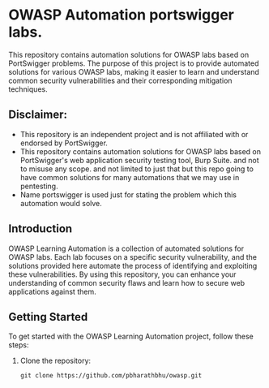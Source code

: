 # OWASP Automation portswigger labs.

This repository contains automation solutions for OWASP labs based on PortSwigger problems. The purpose of this project is to provide automated solutions for various OWASP labs, making it easier to learn and understand common security vulnerabilities and their corresponding mitigation techniques.

## Disclaimer:
- This repository is an independent project and is not affiliated with or endorsed by PortSwigger.
- This repository contains automation solutions for OWASP labs based on PortSwigger's web application security testing tool, Burp Suite. and not to misuse any scope. 
and not limited to just that but this repo going to have common solutions for many automations that we may use in pentesting.
- Name portswigger is used just for stating the problem which this automation would solve.

## Introduction

OWASP Learning Automation is a collection of automated solutions for OWASP labs. Each lab focuses on a specific security vulnerability, and the solutions provided here automate the process of identifying and exploiting these vulnerabilities. By using this repository, you can enhance your understanding of common security flaws and learn how to secure web applications against them.

## Getting Started

To get started with the OWASP Learning Automation project, follow these steps:

1. Clone the repository:

   ```shell
   git clone https://github.com/pbharathbhu/owasp.git
